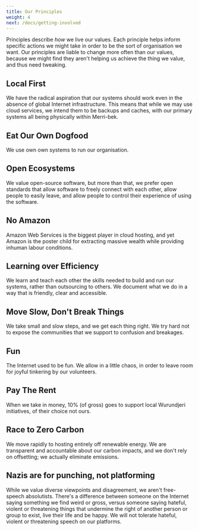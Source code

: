 ```yaml
---
title: Our Principles
weight: 4
next: /docs/getting-involved
---
```


Principles describe *how* we live our values. Each principle helps inform specific actions we might take in order to be the sort of organisation we want. Our principles are liable to change more often than our values, because we might find they aren't helping us achieve the thing we value, and thus need tweaking.

## Local First
We have the radical aspiration that our systems should work even in the absence of global Internet infrastructure. This means that while we may use cloud services, we intend them to be backups and caches, with our primary systems all being physically within Merri-bek.

## Eat Our Own Dogfood
We use own own systems to run our organisation.

## Open Ecosystems
We value open-source software, but more than that, we prefer open standards that allow software to freely connect with each other, allow people to easily leave, and allow people to control their experience of using the software.

## No Amazon
Amazon Web Services is the biggest player in cloud hosting, and yet Amazon is the poster child for extracting massive wealth while providing inhuman labour conditions.

## Learning over Efficiency
We learn and teach each other the skills needed to build and run our systems, rather than outsourcing to others. We document what we do in a way that is friendly, clear and accessible.

## Move Slow, Don't Break Things
We take small and slow steps, and we get each thing right. We try hard not to expose the communities that we support to confusion and breakages.

## Fun
The Internet used to be fun. We allow in a little chaos, in order to leave room for joyful tinkering by our volunteers.

## Pay The Rent
When we take in money, 10% (of gross) goes to support local Wurundjeri initiatives, of their choice not ours.

## Race to Zero Carbon
We move rapidly to hosting entirely off renewable energy. We are transparent and accountable about our carbon impacts, and we don't rely on offsetting; we actually eliminate emissions.

## Nazis are for punching, not platforming
While we value diverse viewpoints and disagreement, we aren't free-speech absolutists. There's a difference between someone on the Internet saying something we find weird or gross, versus someone saying hateful, violent or threatening things that undermine the right of another person or group to exist, live their life and be happy. We will not tolerate hateful, violent or threatening speech on our platforms.
